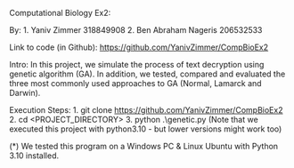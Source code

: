Computational Biology Ex2:

By: 
	1. Yaniv Zimmer 318849908
	2. Ben Abraham Nageris 206532533

Link to code (in Github):
	https://github.com/YanivZimmer/CompBioEx2

Intro:
In this project, we simulate the process of text decryption using genetic algorithm (GA). 
In addition, we tested, compared and evaluated the three most commonly used approaches to GA (Normal, Lamarck and Darwin). 


Execution Steps:
	1. git clone https://github.com/YanivZimmer/CompBioEx2
	2. cd <PROJECT_DIRECTORY>
	3. python .\genetic.py
		(Note that we executed this project with python3.10 - but lower versions might work too)


(*) We tested this program on a Windows PC & Linux Ubuntu with Python 3.10 installed.
